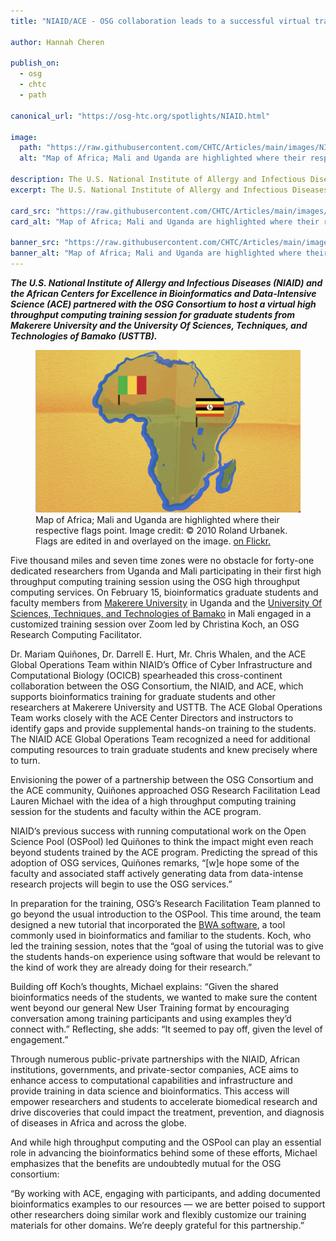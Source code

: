 ```yaml
---
title: "NIAID/ACE - OSG collaboration leads to a successful virtual training session"

author: Hannah Cheren

publish_on:
  - osg
  - chtc
  - path

canonical_url: "https://osg-htc.org/spotlights/NIAID.html"

image:
  path: "https://raw.githubusercontent.com/CHTC/Articles/main/images/NIAID-card.jpg"
  alt: "Map of Africa; Mali and Uganda are highlighted where their respective flags point. Image credit: © 2010 Roland Urbanek. Flags are edited in and overlayed on the image."
  
description: The U.S. National Institute of Allergy and Infectious Diseases (NIAID) and the African Centers for Excellence in Bioinformatics and Data-Intensive Science (ACE) partnered with the OSG Consortium to host a virtual high throughput computing training session for graduate students from Makerere University and the University Of Sciences, Techniques, and Technologies of Bamako (USTTB).
excerpt: The U.S. National Institute of Allergy and Infectious Diseases (NIAID) and the African Centers for Excellence in Bioinformatics and Data-Intensive Science (ACE) partnered with the OSG Consortium to host a virtual high throughput computing training session for graduate students from Makerere University and the University Of Sciences, Techniques, and Technologies of Bamako (USTTB).

card_src: "https://raw.githubusercontent.com/CHTC/Articles/main/images/NIAID-card.jpg"
card_alt: "Map of Africa; Mali and Uganda are highlighted where their respective flags point. Image credit: © 2010 Roland Urbanek. Flags are edited in and overlayed on the image."

banner_src: "https://raw.githubusercontent.com/CHTC/Articles/main/images/NIAID-banner.jpg"
banner_alt: "Map of Africa; Mali and Uganda are highlighted where their respective flags point. Image credit: © 2010 Roland Urbanek. Flags are edited in and overlayed on the image."
---
```

  ***The U.S. National Institute of Allergy and Infectious Diseases (NIAID) and the African Centers for Excellence in Bioinformatics and Data-Intensive Science (ACE) partnered with the OSG Consortium to host a virtual high throughput computing training session for graduate students from Makerere University and the University Of Sciences, Techniques, and Technologies of Bamako (USTTB).***
  
  <figure>
  <img src="https://raw.githubusercontent.com/CHTC/Articles/main/images/NIAID-card.jpg" alt="Map of Africa with Mali and Uganda Highlighted"/>
  <figcaption class="figure-caption">Map of Africa; Mali and Uganda are highlighted where their respective flags point. Image credit: © 2010 Roland Urbanek. Flags are edited in and overlayed on the image. <a href="https://www.flickr.com/photos/34059810@N00/4712166155">on Flickr.</a><br/></figcaption>
</figure>
  
  Five thousand miles and seven time zones were no obstacle for forty-one dedicated researchers from Uganda and Mali participating in their first high throughput computing training session using the OSG high throughput computing services. On February 15, bioinformatics graduate students and faculty members from [Makerere University](https://www.mak.ac.ug/) in Uganda and the [University Of Sciences, Techniques, and Technologies of Bamako](http://www.usttb.edu.ml/) in Mali engaged in a customized training session over Zoom led by Christina Koch, an OSG Research Computing Facilitator.
 
  Dr. Mariam Quiñones, Dr. Darrell E. Hurt, Mr. Chris Whalen, and the ACE Global Operations Team within NIAID’s Office of Cyber Infrastructure and Computational Biology (OCICB) spearheaded this cross-continent collaboration between the OSG Consortium, the NIAID, and ACE, which supports bioinformatics training for graduate students and other researchers at Makerere University and USTTB. The ACE Global Operations Team works closely with the ACE Center Directors and instructors to identify gaps and provide supplemental hands-on training to the students. The NIAID ACE Global Operations Team recognized a need for additional computing resources to train graduate students and knew precisely where to turn.

  Envisioning the power of a partnership between the OSG Consortium and the ACE community, Quiñones approached OSG Research Facilitation Lead Lauren Michael with the idea of a high throughput computing training session for the students and faculty within the ACE program.
 
  NIAID’s previous success with running computational work on the Open Science Pool (OSPool) led Quiñones to think the impact might even reach beyond students trained by the ACE program. Predicting the spread of this adoption of OSG services, Quiñones remarks, “[w]e hope some of the faculty and associated staff actively generating data from data-intense research projects will begin to use the OSG services.”
 
  In preparation for the training, OSG’s Research Facilitation Team planned to go beyond the usual introduction to the OSPool. This time around, the team designed a new tutorial that incorporated the [BWA software](https://github.com/OSGConnect/tutorial-bwa), a tool commonly used in bioinformatics and familiar to the students. Koch, who led the training session, notes that the “goal of using the tutorial was to give the students hands-on experience using software that would be relevant to the kind of work they are already doing for their research.”  
 
  Building off Koch’s thoughts, Michael explains: “Given the shared bioinformatics needs of the students, we wanted to make sure the content went beyond our general New User Training format by encouraging conversation among training participants and using examples they’d connect with.” Reflecting, she adds: “It seemed to pay off, given the level of engagement.”
 
  Through numerous public-private partnerships with the NIAID, African institutions, governments, and private-sector companies, ACE aims to enhance access to computational capabilities and infrastructure and provide training in data science and bioinformatics. This access will empower researchers and students to accelerate biomedical research and drive discoveries that could impact the treatment, prevention, and diagnosis of diseases in Africa and across the globe.

  And while high throughput computing and the OSPool can play an essential role in advancing the bioinformatics behind some of these efforts, Michael emphasizes that the benefits are undoubtedly mutual for the OSG consortium:
 
  “By working with ACE, engaging with participants, and adding documented bioinformatics examples to our resources –– we are better poised to support other researchers doing similar work and flexibly customize our training materials for other domains. We’re deeply grateful for this partnership.”
